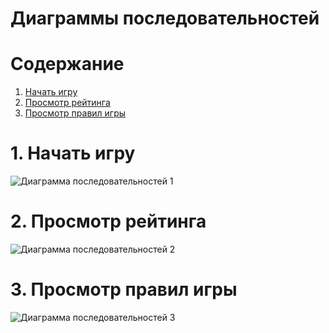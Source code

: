 # Диаграммы последовательностей

# Содержание
1. [Начать игру](#1)  
2. [Просмотр рейтинга](#2)  
3. [Просмотр правил игры](#3)

<a name="1"/>

# 1. Начать игру 
![Диаграмма последовательностей 1](https://github.com/bar47ney/trtpo_two/blob/master/Images/Sequence1_1.png)

<a name="2"/>

# 2. Просмотр рейтинга
![Диаграмма последовательностей 2]()

<a name="3"/>

# 3. Просмотр правил игры
![Диаграмма последовательностей 3]()
